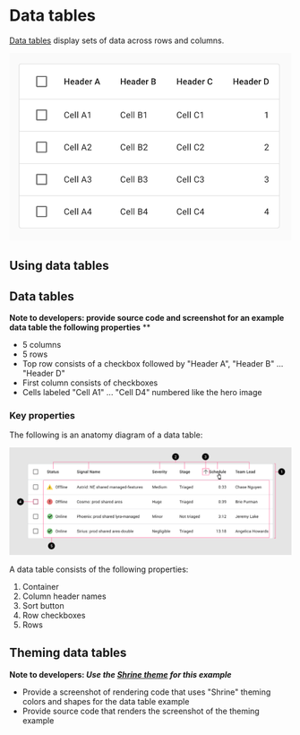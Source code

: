 <!--docs:
title: "Data tables"
layout: detail
section: components
excerpt: "Data tables display information in a grid-like format of rows and columns."
iconId: 
path: /catalog/dataTables/
api_doc_root: true
-->

# Data tables

[Data tables](https://material.io/components/data-tables/#) display sets of data across rows and columns.

![Data table with 5 rows: 1 header row, 4 rows, one column of checkboxes](assets/data-table-hero.png)

## Using data tables



## Data tables

**Note to developers: provide source code and screenshot for an example data table the following properties**
**
* 5 columns
* 5 rows
* Top row consists of a checkbox followed by "Header A", "Header B" ... "Header D"
* First column consists of checkboxes
* Cells labeled "Cell A1" ... "Cell D4" numbered like the hero image



### Key properties

The following is an anatomy diagram of a data table:

![Data table anatomy diagram](assets/data-table-anatomy.png)

A data table consists of the following properties:

1. Container
1. Column header names
1. Sort button
1. Row checkboxes
1. Rows


## Theming data tables
**Note to developers: _Use the [Shrine theme](https://material.io/design/material-studies/shrine.html) for this example_**
* Provide a screenshot of rendering code that uses "Shrine" theming colors and shapes for the data table example
* Provide source code that renders the screenshot of the theming example

